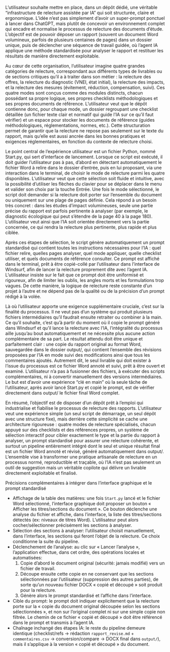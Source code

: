 L’utilisateur souhaite mettre en place, dans un dépôt dédié, une véritable “infrastructure de relecture assistée par IA” qui soit structurée, claire et ergonomique. L’idée n’est pas simplement d’avoir un super-prompt ponctuel à lancer dans ChatGPT, mais plutôt de concevoir un environnement complet qui encadre et normalise le processus de relecture des documents d’étude. L’objectif est de pouvoir déposer un rapport (souvent un document Word volumineux, parfois de plusieurs centaines de pages) dans un dossier unique, puis de déclencher une séquence de travail guidée, où l’agent IA applique une méthode standardisée pour analyser le rapport et restituer les résultats de manière directement exploitable.

Au cœur de cette organisation, l’utilisateur imagine quatre grandes catégories de relecture, correspondant aux différents types de livrables ou de sections critiques qu’il a à traiter dans son métier : la relecture des offres, la relecture du diagnostic (VNEI, état initial), la relecture des impacts, et la relecture des mesures (évitement, réduction, compensation, suivi). Ces quatre modes sont conçus comme des modules distincts, chacun possédant sa propre logique, ses propres checklists méthodologiques et ses propres documents de référence. L’utilisateur veut que le dépôt contienne donc, pour chaque mode, un dossier regroupant une checklist détaillée (un fichier texte clair et normatif qui guide l’IA sur ce qu’il faut vérifier) et un espace pour stocker les documents de référence (guides méthodologiques, réglementations, normes, etc.). Cette structuration permet de garantir que la relecture ne repose pas seulement sur le texte du rapport, mais qu’elle est aussi ancrée dans les bonnes pratiques et exigences réglementaires, en fonction du contexte de relecture choisi.

Le point central de l’expérience utilisateur est un fichier Python, nommé Start.py, qui sert d’interface de lancement. Lorsque ce script est exécuté, il doit guider l’utilisateur pas à pas, d’abord en détectant automatiquement le fichier Word à relire dans le dossier d’entrée, puis en lui proposant, via une interaction dans le terminal, de choisir le mode de relecture parmi les quatre disponibles. L’utilisateur veut que cette sélection soit fluide et intuitive, avec la possibilité d’utiliser les flèches du clavier pour se déplacer dans le menu et valider son choix par la touche Entrée. Une fois le mode sélectionné, le script doit demander si la relecture doit porter sur l’ensemble du document ou uniquement sur une plage de pages définie. Cela répond à un besoin très concret : dans les études d’impact volumineuses, seule une partie précise du rapport est parfois pertinente à analyser (par exemple, le diagnostic écologique qui peut s’étendre de la page 40 à la page 180). L’utilisateur veut ainsi que l’IA soit orientée directement vers la partie concernée, ce qui rendra la relecture plus pertinente, plus rapide et plus ciblée.

Après ces étapes de sélection, le script génère automatiquement un prompt standardisé qui contient toutes les instructions nécessaires pour l’IA : quel fichier relire, quelles pages analyser, quel mode appliquer, quelle checklist utiliser, et quels documents de référence consulter. Ce prompt est affiché dans le terminal, prêt à être copié-collé par l’utilisateur dans l’interface de Windsurf, afin de lancer la relecture proprement dite avec l’agent IA. L’utilisateur insiste sur le fait que ce prompt doit être uniformisé et rigoureux, afin de limiter les oublis, les angles morts et les formulations trop vagues. De cette manière, la logique de relecture reste constante d’un projet à l’autre et ne dépend pas de la qualité ou de la précision d’un prompt rédigé à la volée.

Là où l’utilisateur apporte une exigence supplémentaire cruciale, c’est sur la finalité du processus. Il ne veut pas d’un système qui produit plusieurs fichiers intermédiaires qu’il faudrait ensuite retraiter ou combiner à la main. Ce qu’il souhaite, c’est qu’à partir du moment où il copie le prompt généré dans Windsurf et qu’il lance la relecture avec l’IA, l’intégralité du processus aille jusqu’au bout automatiquement et ne nécessite plus aucune action complémentaire de sa part. Le résultat attendu doit être unique et parfaitement clair : une copie du rapport original au format Word, sauvegardée dans le dossier output/, qui contient l’ensemble des révisions proposées par l’IA en mode suivi des modifications ainsi que tous les commentaires ajoutés. Autrement dit, le seul livrable qui doit exister à l’issue du processus est ce fichier Word annoté et suivi, prêt à être ouvert et examiné. L’utilisateur n’a pas à fusionner des fichiers, à exécuter des scripts complémentaires, ni à convertir manuellement des versions intermédiaires. Le but est d’avoir une expérience “clé en main” où la seule tâche de l’utilisateur, après avoir lancé Start.py et copié le prompt, est de vérifier directement dans output/ le fichier final Word complet.

En résumé, l’objectif est de disposer d’un dépôt prêt à l’emploi qui industrialise et fiabilise le processus de relecture des rapports. L’utilisateur veut une expérience simple (un seul script de démarrage, un seul dépôt avec une structure fixe), mais derrière cette simplicité se cache une architecture rigoureuse : quatre modes de relecture spécialisés, chacun appuyé sur des checklists et des références propres, un système de sélection interactif pour cibler exactement le type et la partie du rapport à analyser, un prompt standardisé pour assurer une relecture cohérente, et surtout un pipeline entièrement intégré dont le seul et unique résultat final est un fichier Word annoté et révisé, généré automatiquement dans output/. L’ensemble vise à transformer une pratique artisanale de relecture en un processus normé, reproductible et traçable, où l’IA n’est pas seulement un outil de suggestion mais un véritable copilote qui délivre un livrable directement exploitable et finalisé.

Précisions complémentaires à intégrer dans l’interface graphique et le prompt standardisé
- Affichage de la table des matières: une fois `Start.py` lancé et le fichier Word sélectionné, l’interface graphique doit proposer un bouton « Afficher les titres/sections du document ». Ce bouton déclenche une analyse du fichier et affiche, dans l’interface, la liste des titres/sections détectés (ex: niveaux de titres Word). L’utilisateur peut alors cocher/sélectionner précisément les sections à analyser.
- Sélection des sections à analyser: l’utilisateur choisit manuellement, dans l’interface, les sections qui feront l’objet de la relecture. Ce choix conditionne la suite du pipeline.
- Déclenchement de l’analyse: au clic sur « Lancer l’analyse », l’application effectue, dans cet ordre, des opérations locales et automatisées:
  1) Copie d’abord le document original (sécurité: jamais modifié) vers un fichier de travail.
  2) Découpe ensuite cette copie en ne conservant que les sections sélectionnées par l’utilisateur (suppression des autres parties), de sorte qu’un nouveau fichier DOCX « copié et découpé » soit produit pour la relecture.
  3) Génère alors le prompt standardisé et l’affiche dans l’interface.
- Cible du prompt: le prompt doit indiquer explicitement que la relecture porte sur la « copie du document original découpée selon les sections sélectionnées », et non sur l’original complet ni sur une simple copie non filtrée. Le chemin de ce fichier « copié et découpé » doit être référencé dans le prompt et transmis à l’agent IA.
- Chaînage inchangé des étapes IA: le reste du pipeline demeure identique (checklist/refs → rédaction `rapport_revise.md` + `commentaires.csv` → conversion/compare → DOCX final dans `output/`), mais il s’applique à la version « copié et découpé » du document.
